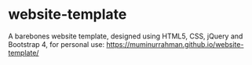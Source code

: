 # website-template
A barebones website template, designed using HTML5, CSS, jQuery and Bootstrap 4, for personal use:
https://muminurrahman.github.io/website-template/
